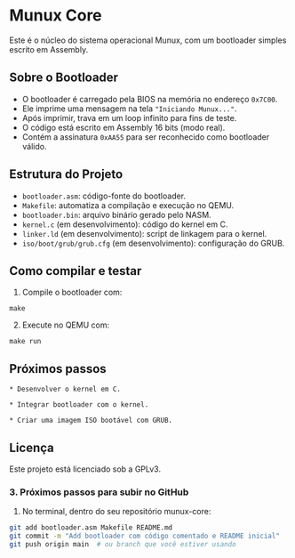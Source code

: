 # Munux Core

Este é o núcleo do sistema operacional Munux, com um bootloader simples escrito em Assembly.

## Sobre o Bootloader

- O bootloader é carregado pela BIOS na memória no endereço `0x7C00`.
- Ele imprime uma mensagem na tela `"Iniciando Munux..."`.
- Após imprimir, trava em um loop infinito para fins de teste.
- O código está escrito em Assembly 16 bits (modo real).
- Contém a assinatura `0xAA55` para ser reconhecido como bootloader válido.

## Estrutura do Projeto

- `bootloader.asm`: código-fonte do bootloader.
- `Makefile`: automatiza a compilação e execução no QEMU.
- `bootloader.bin`: arquivo binário gerado pelo NASM.
- `kernel.c` (em desenvolvimento): código do kernel em C.
- `linker.ld` (em desenvolvimento): script de linkagem para o kernel.
- `iso/boot/grub/grub.cfg` (em desenvolvimento): configuração do GRUB.

## Como compilar e testar

1. Compile o bootloader com:
```
make
```

2. Execute no QEMU com:
```
make run
```

## Próximos passos

    * Desenvolver o kernel em C.

    * Integrar bootloader com o kernel.

    * Criar uma imagem ISO bootável com GRUB.

## Licença

Este projeto está licenciado sob a GPLv3.


### 3. Próximos passos para subir no GitHub

1. No terminal, dentro do seu repositório munux-core:
```bash
git add bootloader.asm Makefile README.md
git commit -m "Add bootloader com código comentado e README inicial"
git push origin main  # ou branch que você estiver usando
```